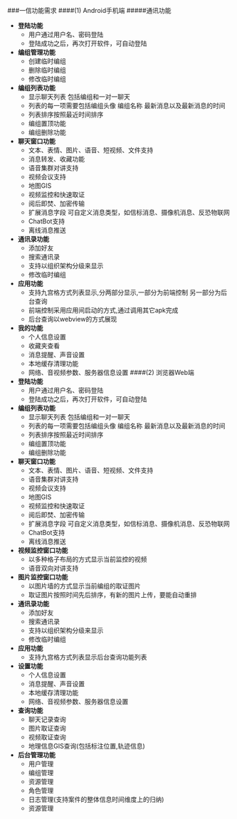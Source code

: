 ###一信功能需求
####(1) Android手机端
#####通讯功能
  - __登陆功能__
	  - 用户通过用户名、密码登陆
	  - 登陆成功之后，再次打开软件，可自动登陆
  - __编组管理功能__
	  - 创建临时编组
	  - 删除临时编组
	  - 修改临时编组
  - __编组列表功能__
	  - 显示聊天列表 包括编组和一对一聊天
	  - 列表的每一项需要包括编组头像 编组名称 最新消息以及最新消息的时间
	  - 列表排序按照最近时间排序
	  - 编组置顶功能
	  - 编组删除功能
  - __聊天窗口功能__
	  - 文本、表情、图片、语音、短视频、文件支持
	  - 消息转发、收藏功能
	  - 语音集群对讲支持
	  - 视频会议支持
	  - 地图GIS
	  - 视频监控和快速取证
	  - 阅后即焚、加密传输
	  - 扩展消息字段 可自定义消息类型，如信标消息、摄像机消息、反恐物联网
	  - ChatBot支持
	  - 离线消息推送 
  - __通讯录功能__
	  - 添加好友
	  - 搜索通讯录
	  - 支持以组织架构分级来显示
	  - 修改临时编组
  - __应用功能__
	  - 支持九宫格方式列表显示,分两部分显示,一部分为前端控制 另一部分为后台查询
	  - 前端控制采用应用间启动的方式,通过调用其它apk完成
	  - 后台查询以webview的方式展现
  - __我的功能__
	  - 个人信息设置
	  - 收藏夹查看
	  - 消息提醒、声音设置
	  - 本地缓存清理功能
	  - 网络、音视频参数、服务器信息设置
####(2) 浏览器Web端
  - __登陆功能__
	  - 用户通过用户名、密码登陆
	  - 登陆成功之后，再次打开软件，可自动登陆
  - __编组列表功能__
	  - 显示聊天列表 包括编组和一对一聊天
	  - 列表的每一项需要包括编组头像 编组名称 最新消息以及最新消息的时间
	  - 列表排序按照最近时间排序
	  - 编组置顶功能
	  - 编组删除功能
  - __聊天窗口功能__
	  - 文本、表情、图片、语音、短视频、文件支持
	  - 语音集群对讲支持
	  - 视频会议支持
	  - 地图GIS
	  - 视频监控和快速取证
	  - 阅后即焚、加密传输
	  - 扩展消息字段 可自定义消息类型，如信标消息、摄像机消息、反恐物联网
	  - ChatBot支持
	  - 离线消息推送 
  - __视频监控窗口功能__
	  - 以多种格子布局的方式显示当前监控的视频
	  - 语音双向对讲支持
  - __图片监控窗口功能__
	  - 以图片墙的方式显示当前编组的取证图片
	  - 取证图片按照时间先后排序，有新的图片上传，要能自动重排
  - __通讯录功能__
	  - 添加好友
	  - 搜索通讯录
	  - 支持以组织架构分级来显示
	  - 修改临时编组
  - __应用功能__
	  - 支持九宫格方式列表显示后台查询功能列表
  - __设置功能__
	  - 个人信息设置
	  - 消息提醒、声音设置
	  - 本地缓存清理功能
	  - 网络、音视频参数、服务器信息设置
  - __查询功能__
	  - 聊天记录查询
	  - 图片取证查询
	  - 视频取证查询
	  - 地理信息GIS查询(包括标注位置,轨迹信息)
  - __后台管理功能__
	  - 用户管理
	  - 编组管理
	  - 资源管理
	  - 角色管理
	  - 日志管理(支持案件的整体信息时间维度上的归纳)
	  - 资源管理
